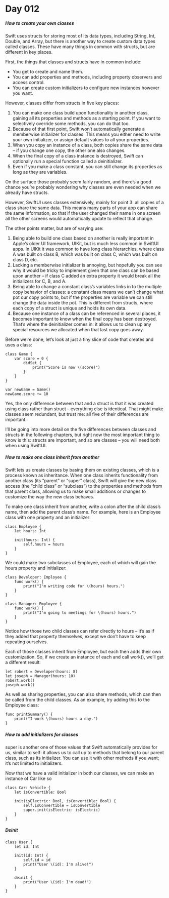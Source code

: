 # Day 012


##### How to create your own classes

Swift uses structs for storing most of its data types, including String, Int, Double, and Array, but there is another way to create custom data types called classes. These have many things in common with structs, but are different in key places.

First, the things that classes and structs have in common include:

- You get to create and name them.
- You can add properties and methods, including property observers and access control.
- You can create custom initializers to configure new instances however you want.

However, classes differ from structs in five key places:

1. You can make one class build upon functionality in another class, gaining all its properties and methods as a starting point. If you want to selectively override some methods, you can do that too.
2. Because of that first point, Swift won’t automatically generate a memberwise initializer for classes. This means you either need to write your own initializer, or assign default values to all your properties.
3. When you copy an instance of a class, both copies share the same data – if you change one copy, the other one also changes.
4. When the final copy of a class instance is destroyed, Swift can optionally run a special function called a deinitializer.
5. Even if you make a class constant, you can still change its properties as long as they are variables.

On the surface those probably seem fairly random, and there’s a good chance you’re probably wondering why classes are even needed when we already have structs.

However, SwiftUI uses classes extensively, mainly for point 3: all copies of a class share the same data. This means many parts of your app can share the same information, so that if the user changed their name in one screen all the other screens would automatically update to reflect that change.

The other points matter, but are of varying use:

1. Being able to build one class based on another is really important in Apple’s older UI framework, UIKit, but is much less common in SwiftUI apps. In UIKit it was common to have long class hierarchies, where class A was built on class B, which was built on class C, which was built on class D, etc.
2. Lacking a memberwise initializer is annoying, but hopefully you can see why it would be tricky to implement given that one class can be based upon another – if class C added an extra property it would break all the initializers for C, B, and A.
3. Being able to change a constant class’s variables links in to the multiple copy behavior of classes: a constant class means we can’t change what pot our copy points to, but if the properties are variable we can still change the data inside the pot. This is different from structs, where each copy of a struct is unique and holds its own data.
4. Because one instance of a class can be referenced in several places, it becomes important to know when the final copy has been destroyed. That’s where the deinitializer comes in: it allows us to clean up any special resources we allocated when that last copy goes away.

Before we’re done, let’s look at just a tiny slice of code that creates and uses a class:

```
class Game {
    var score = 0 {
        didSet {
            print("Score is now \(score)")
        }
    }
}

var newGame = Game()
newGame.score += 10
```

Yes, the only difference between that and a struct is that it was created using class rather than struct – everything else is identical. That might make classes seem redundant, but trust me: all five of their differences are important.

I’ll be going into more detail on the five differences between classes and structs in the following chapters, but right now the most important thing to know is this: structs are important, and so are classes – you will need both when using SwiftUI.



##### How to make one class inherit from another


Swift lets us create classes by basing them on existing classes, which is a process known as inheritance. When one class inherits functionality from another class (its “parent” or “super” class), Swift will give the new class access (the “child class” or “subclass”) to the properties and methods from that parent class, allowing us to make small additions or changes to customize the way the new class behaves.

To make one class inherit from another, write a colon after the child class’s name, then add the parent class’s name. For example, here is an Employee class with one property and an initializer:

```
class Employee {
    let hours: Int

    init(hours: Int) {
        self.hours = hours
    }
}
```

We could make two subclasses of Employee, each of which will gain the hours property and initializer:



```
class Developer: Employee {
    func work() {
        print("I'm writing code for \(hours) hours.")
    }
}

class Manager: Employee {
    func work() {
        print("I'm going to meetings for \(hours) hours.")
    }
}
```

Notice how those two child classes can refer directly to hours – it’s as if they added that property themselves, except we don’t have to keep repeating ourselves.

Each of those classes inherit from Employee, but each then adds their own customization. So, if we create an instance of each and call work(), we’ll get a different result:

```
let robert = Developer(hours: 8)
let joseph = Manager(hours: 10)
robert.work()
joseph.work()
```

As well as sharing properties, you can also share methods, which can then be called from the child classes. As an example, try adding this to the Employee class:

```
func printSummary() {
    print("I work \(hours) hours a day.")
}
```

##### How to add initializers for classes


super is another one of those values that Swift automatically provides for us, similar to self: it allows us to call up to methods that belong to our parent class, such as its initializer. You can use it with other methods if you want; it’s not limited to initializers.

Now that we have a valid initializer in both our classes, we can make an instance of Car like so

```
class Car: Vehicle {
    let isConvertible: Bool

    init(isElectric: Bool, isConvertible: Bool) {
        self.isConvertible = isConvertible
        super.init(isElectric: isElectric)
    }
}
```

##### Deinit

```
class User {
    let id: Int

    init(id: Int) {
        self.id = id
        print("User \(id): I'm alive!")
    }

    deinit {
        print("User \(id): I'm dead!")
    }
}
```